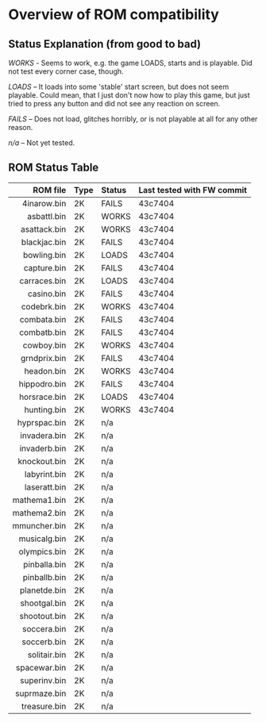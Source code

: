 Overview of ROM compatibility
=============================

Status Explanation (from good to bad)
-------------------------------------
*WORKS* - Seems to work, e.g. the game LOADS, starts and is playable. Did not
test every corner case, though.

*LOADS* – It loads into some 'stable' start screen, but does not seem
playable. Could mean, that I just don't now how to play this game, but just
tried to press any button and did not see any reaction on screen.

*FAILS* – Does not load, glitches horribly, or is not playable at all for any
other reason.

*n/a* – Not yet tested.

ROM Status Table
----------------

ROM file     | Type | Status | Last tested with FW commit
------------:|:-----|:-------|-------------------------------
 4inarow.bin | 2K   | FAILS  | 43c7404
 asbattl.bin | 2K   | WORKS  | 43c7404
asattack.bin | 2K   | WORKS  | 43c7404
blackjac.bin | 2K   | FAILS  | 43c7404
 bowling.bin | 2K   | LOADS  | 43c7404
 capture.bin | 2K   | FAILS  | 43c7404
carraces.bin | 2K   | LOADS  | 43c7404
  casino.bin | 2K   | FAILS  | 43c7404
 codebrk.bin | 2K   | WORKS  | 43c7404
 combata.bin | 2K   | FAILS  | 43c7404
 combatb.bin | 2K   | FAILS  | 43c7404
  cowboy.bin | 2K   | WORKS  | 43c7404
grndprix.bin | 2K   | FAILS  | 43c7404
  headon.bin | 2K   | WORKS  | 43c7404
hippodro.bin | 2K   | FAILS  | 43c7404
horsrace.bin | 2K   | LOADS  | 43c7404
 hunting.bin | 2K   | WORKS  | 43c7404
hyprspac.bin | 2K   | n/a    |
invadera.bin | 2K   | n/a    |
invaderb.bin | 2K   | n/a    |
knockout.bin | 2K   | n/a    |
labyrint.bin | 2K   | n/a    |
laseratt.bin | 2K   | n/a    |
mathema1.bin | 2K   | n/a    |
mathema2.bin | 2K   | n/a    |
mmuncher.bin | 2K   | n/a    |
musicalg.bin | 2K   | n/a    |
olympics.bin | 2K   | n/a    |
pinballa.bin | 2K   | n/a    |
pinballb.bin | 2K   | n/a    |
planetde.bin | 2K   | n/a    |
shootgal.bin | 2K   | n/a    |
shootout.bin | 2K   | n/a    |
 soccera.bin | 2K   | n/a    |
 soccerb.bin | 2K   | n/a    |
solitair.bin | 2K   | n/a    |
spacewar.bin | 2K   | n/a    |
superinv.bin | 2K   | n/a    |
suprmaze.bin | 2K   | n/a    |
treasure.bin | 2K   | n/a    |

